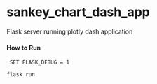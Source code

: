 # sankey_chart_dash_app
Flask server running plotly dash application

#### How to Run
` SET FLASK_DEBUG = 1`

`flask run`
